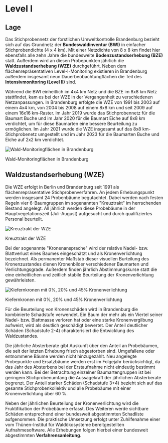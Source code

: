 # Level I

## Lage

 Das Stichprobennetz der forstlichen Umweltkontrolle Brandenburg bezieht sich auf das Grundnetz der **Bundeswaldinventur (BWI)** in einfacher Stichprobendichte (4 x 4 km). Mit einer Netzdichte von 8 x 8 km findet hier ebensfalls alle zehn Jahre die bundesweite **Bodenzustandserhebung (BZE)** statt. Außerdem wird an diesen Probepunkten jährlich die **Waldzustandserhebung (WZE)** durchgeführt. Neben dem flächenrepräsentativen Level-I-Monitoring existieren in Brandenburg außerdem insgesamt neun Dauerbeobachtungflächen die Teil des **Intensivmonitoring (Level II)** sind.

Während die BWI einheitlich im 4x4 km Netz und die BZE im 8x8 km Netz stattfindet, kam es bei der WZE in der Vergangenheit zu verschiedenen Netzanpassungen. In Brandenburg erfolgte die WZE von 1991 bis 2003 auf einem 4x4 km, von 2004 bis 2008 auf einem 8x8 km und seit 2009 auf einem 16x16 km-Raster. Im Jahr 2019 wurde das Stichprobennetz für die Baumart Buche und im Jahr 2020 für die Baumart Eiche auf 8x8 km verdichtet, um für diese Baumarten eine bessere Beurteilung zu ermöglichen. Im Jahr 2021 wurde die WZE insgesamt auf das 8x8 km-Stichprobenetz umgestellt und im Jahr 2023 für die Baumarten Buche und Eiche auf 2x2 km verdichtet.

![ Wald-Monitoringflächen in Brandenburg ](/r1_lage_l1_2021.png)
<figcaption>Wald-Monitoringflächen in Brandenburg</figcaption>

## Waldzustandserhebung (WZE)

Die WZE erfolgt in Berlin und Brandenburg seit 1991 als flächenrepräsentative Stichprobenverfahren. An jedem Erhebungspunkt werden insgesamt 24 Probenbäume begutachtet. Dabei werden nach festen Regeln vier 6-Baumgruppen im sogenannten "Kreuztrakt" im herrschenden Bestand angelegt. All jährlich werden diese Probebäume in der Hauptvegetationszeit (Juli-August) aufgesucht und durch qualifiziertes Personal beurteilt.

![  Kreuztrakt der WZE  ](/r1_methoden_l1_kreuztrakt.png)
<figcaption>Kreuztrakt der WZE</figcaption>

Bei der sogenannte "Kronenansprache" wird der relative Nadel- bzw. Blattverlust eines Baumes eingeschätzt und als Kronenverlichtung bezeichnet. Als permanenter Maßstab dieser visuellen Burteilung des Kronenzustandes dienen Kronenbilder verschiedener Baumarten und Verlichtungsgrade. Außerdem finden jährlich Abstimmungskurse statt die eine einheitlichen und zeitlich stabile Beurteilung der Kronenverlichtung gewährleisten.

![   Kiefernkronen mit 0%, 20% und 45% Kronenverlichtung ](/r1_methoden_l1_01.jpg)
<figcaption>Kiefernkronen mit 0%, 20% und 45% Kronenverlichtung</figcaption>

Für die Beurteilung von Kronenschäden wird in Brandenburg die kombinierte Schadstufe verwendet. Ein Baum der mehr als ein Viertel seiner Nadel- bzw. Blattmasse verloren hat oder eine starke Kronenvergilbung aufweist, wird als deutlich geschädigt bewertet. Der Anteil deutlicher Schäden (Schadstufe 2-4) charakterisiert die Entwicklung des Waldzustandes.

Die jährliche Absterberate gibt Auskunft über den Anteil an Probebäumen, die seit der letzten Erhebung frisch abgestorben sind. Umgefallene oder entnommene Bäume werden nicht hinzugezählt. Neu angelegte Probepunkte und Ersatzbäume werden erst im Folgejahr berücksichtigt, da das Jahr des Absterbens bei der Erstaufnahme nicht eindeutig bestimmt werden kann. Bei der Betrachtung einzelner Baumartengruppen ist bei geringem Stichprobenumfang die Aussagekraft der jährlichen Absterberate begrenzt. Der Anteil starker Schäden (Schadstufe 3+4) bezieht sich auf das gesamte Stichprobenkollektiv und alle Probebäume mit einer Kronenverlichtung über 60 %.

Neben der jährlichen Beurteilung der Kronenverlichtung wird die Fruktifikation der Probebäume erfasst. Des Weiteren werde sichtbare Schäden entsprechend einer bundesweit abgestimmten Schadliste aufgenommen. Die praktische Umsetzung erfolgt unter Zuhilfenahme einer vom Thünen-Institut für Waldökosysteme bereitgestellten Aufnahmesoftware. Alle Erhebungen folgen hierbei einer bundesweit abgestimmten **Verfahrensanleitung**.
